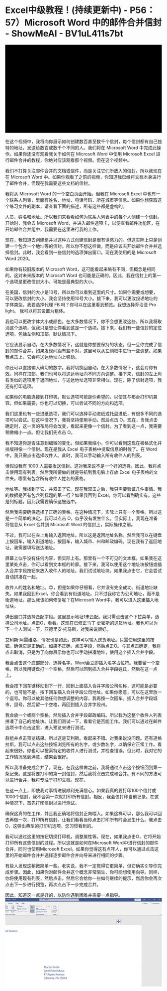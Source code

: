 # Excel中级教程！(持续更新中) - P56：57）Microsoft Word 中的邮件合并信封 - ShowMeAI - BV1uL411s7bt

![](img/f5128f46ce3b560e53a2262f91f989ee_0.png)

在这个视频中，我将向你展示如何创建数百甚至数千个信封，每个信封都有自己独特的地址，发送给数百或数千个不同的人。我们将在 Microsoft Word 中完成此操作。如果你还没有观看我关于如何在 Microsoft Word 中使用 Microsoft Excel 进行邮件合并的教程，你绝对应该观看那个视频。但在这个视频中。

我们不打算关注邮件合并的文档或信件，而是关注它们所放入的信封。所以我现在在 Microsoft Word 中。如果你观看了之前的视频，你知道我已经将文档本身进行了邮件合并，但现在我需要这些文档的信封。

我将从 Microsoft Word 的一个空白页面开始。但我在 Microsoft Excel 中也有一个联系人列表，里面有姓名、地址、电话号码、所在城市等信息。如果你想获取这个练习文件的副本，请查看下面的描述，所有这些都是虚构的。

人员、姓名和地址。所以我们来看看如何为联系人列表中的每个人创建一个信封。开始时，我会去 Microsoft Word，并进入邮件选项卡，以便查看邮件功能区，在开始邮件合并组中，我需要在这里进行我的工作。

现在，我知道去创建组并以这种方式创建信封是很有诱惑力的。但这实际上只是创建一个包含一个地址等的信封。所以你不想这样做，而是应该去开始邮件合并并选择信封。此时，我会看到一些信封的选项弹出窗口。现在我使用的是 Microsoft Word 2020。

如果你有较旧版本的 Microsoft Word，这可能看起来略有不同，但概念是相同的。这对未来版本的 Microsoft Word 也可能是正确的。因此，我在信封上的第一个选项是更改信封大小，可能是最典型的大小。

在美国，信封的大小是10号，所以你可以看到这里的尺寸。如果你需要或想要，可以更改信封的大小。我会坚持使用10号大小。接下来，我可以更改投递地址的字体类型。我要选择代理 FB 吗？你可以在这里看到预览。我想选择乔治亚 Pro light。 我可以将其设置为粗体。

我也可以更改字体大小或颜色。在大多数情况下，你不会想更改这些。所以我将取消这个选项，但我只是想让你看到这是一个选项。接下来，我们有一些信封的定位选项，包括左侧和顶部，默认情况下。

它应该显示自动，在大多数情况下，这就是你想要保持的状态。但一旦你完成了信封的邮件合并，如果发现间距有些不对，这里可以从左侧框中进行一些调整。如果我点击上，它会将送达地址向上移动。

你还可以直接输入确切的数字。我将切换回自动，在大多数情况下，这会对你有效。同样在顶部，我们也可以将送达地址向不同方向调整。接下来，信封的左上角有类似的选项用于返回地址，与送达地址选项非常相似。现在，除了信封选项，我还有打印选项。

如果你的电脑连接到打印机，默认选项可能是你希望的，以使其与那台打印机兼容。但如果需要，你也可以切换，可以尝试不同的方向和选项。

我们这里也有一些进纸选项，我们可以选择手动进纸或托盘进纸，有很多不同的选项可以尝试。在这种情况下，我将坚持使用手动，然后点击 O。现在，当我点击确定时，这一页的布局将会改变，看起来更像一个信封。为了看到这一点，我需要稍微缩小一点。但让我们先点击 O。

我不知道你是否注意到细微的变化，但如果我缩小，你可以看到这现在被格式化并排版得像一个信封。现在是我从 Excel 电子表格中提取信息的时候了。在 Word 中，我只需点击选择收件人。此时，我可以手动输入所有收件人的列表。

但假设我有 1000 人需要发送信封。这对我来说不是一个好的选择。因此，我将点击使用现有列表。然后我所要做的就是导航到我电脑上存放 Excel 电子表格的文件夹。哪里有包含所有收件人姓名的表格。

地址等。我找到了它，并双击了它。现在我双击之后，我只需要验证几件事情。我的数据是否有包含列标题的第一行？如果我回到 Excel，你可以看到确实有。这些是列标题。因此我需要确保这被选中。

然后我需要确保选择了正确的表格。在这种情况下，实际上只有一个表格。所以这是一个简单的决定。我可以点击 O，似乎没有发生什么，但实际上，我现在准备将信息从 Excel 合并到 Microsoft Word 的信封上，实际操作之前。

不过，我可以在左上角输入返回地址。所以这是返回地址名称。然后我可以在键盘上按回车，输入街道地址，按回车，输入城市、州和邮政编码。现在我有了返回地址，我需要填写送达地址。

屏幕上似乎没有任何内容，但实际上有。那里有一个不可见的文本框。如果我在这里某处点击，你可以看到文本框的轮廓。接下来，我可以使用这个地址块按钮或插入合并字段按钮来放入收件人的地址。我们试试地址块。如果我点击它，它会尝试自动拼凑在一起。

收件人的姓名和地址。😊，但是如果你仔细看，它并没有完全成功。街道地址缺失。如果我回到Excel，你会看到有街道地址。只不过我称它为公司地址，而不是街道地址。那么我该如何修复呢？在Microsoft Word中，我可以进入这里插入地址块。

弹出窗口并选择匹配字段。这里显示地址1未匹配。我只需点击这个下拉菜单，选择公司地址。点击O，看看。这现在已修正马丁·史密斯的送货地址。我也可以为下一个人测试一下，亚德里安·托马斯，对我来说很好。

艾利斯·阿雷维洛，情况也是如此。这样可以输入送货地址。只需使用这里的按钮。确保它是正确的。如果不正确，点击字段，然后点击O。与其点击确定，我将点击取消，只是为了向你展示你也可以手动拼凑地址，使用这个插入合并字段。

我会点击这个底部部分，选择名字，Word会立即插入名字占位符。我要留一个空格，所以我用键盘打一个空格，然后可以回到插入合并字段姓氏，然后在这一点上。

我会按下回车键移动到下一行，回到上面插入合并字段公司名称，这可能是必要的，也可能不是。按下回车插入合并字段公司地址。如果你愿意，可以在这里放一个逗号。你可以放其他任何你想调整的内容，我再按一次回车。插入合并字段城市，逗号，然后留一个空格，再回到插入合并字段州。

我会放一个或两个空格，然后插入合并字段邮政编码。所以我为这整个收件人列表拼凑了自己的地址块。让我们测试一下，看看它是否能工作。我们可以通过在邮件选项卡中点击这里，进入预览来进行测试。

群组并点击预览结果。所以这是艾利斯。看起来不错。对我来说没问题。还有道格拉斯。我可以点击这些按钮浏览所有的名字，或少数名字，以确保它正常工作。看起来很好。你也可以搜索特定的收件人进行测试，并检查错误。但此时，我对它的工作情况感到满意，结果会很好。

所以我准备完成合并了。现在，在我这样做之前，我将通过点击这个按钮回到第一条记录。这是将要打印的第一封信封，然后我将点击完成和合并。有不同的方法可以进行合并，我将专注于打印文档。现在。

在这一点上，即使我对事情进展顺利充满信心。如果我真的要打印100个信封或1000个信封，我不会第一次就打印所有信封。相反，我会仅打印当前记录。在这种情况下，首先打印信封以进行测试。

确保这真的在工作，并且我正确地将信封正向喂入。如果这样可以，那么我可以回去再做一次，打印所有信封。让我们看看当你点击打印所有时会发生什么。我点击O，这弹出典型的打印机选项，您习惯看到的。

我可以通过这里的按钮切换打印机，调整属性等。现在，如果我点击O，它将开始打印所有这些信封的过程。所以这就是如何在Microsoft Word中进行信封的邮件合并，同时也使用Microsoft Excel。如果你觉得这有点吓人，你可以通过点击这里的开始邮件合并并选择逐步邮件合并向导来进行相同的步骤。

有些人发现这稍微简单一些。老实说，我不一定觉得它更简单，但它确实引导你完成步骤。因此，如果你对邮件合并这个概念非常陌生，你可能想使用向导。同样，你将使用现有列表，然后点击。然后它会给你一些如何继续的提示，然后你会再次点击下一步进行预览，再次点击下一步完成合并。

因此，知道这一点是好的，以防你遇到困难并需要一点指导。![](img/f5128f46ce3b560e53a2262f91f989ee_2.png)
